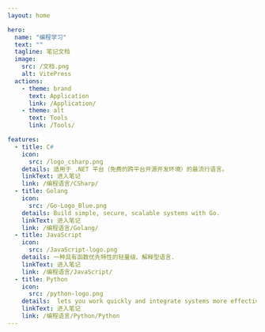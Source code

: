```yaml
---
layout: home

hero:
  name: "编程学习"
  text: ""
  tagline: 笔记文档
  image:
    src: /文档.png
    alt: VitePress
  actions:
    - theme: brand
      text: Application
      link: /Application/
    - theme: alt
      text: Tools
      link: /Tools/

features:
  - title: C#
    icon: 
      src: /logo_csharp.png
    details: 适用于 .NET 平台（免费的跨平台开源开发环境）的最流行语言。
    linkText: 进入笔记
    link: /编程语言/CSharp/
  - title: Golang
    icon: 
      src: /Go-Logo_Blue.png
    details: Build simple, secure, scalable systems with Go.
    linkText: 进入笔记
    link: /编程语言/Golang/
  - title: JavaScript
    icon: 
      src: /JavaScript-logo.png
    details: 一种具有函数优先特性的轻量级、解释型语言.
    linkText: 进入笔记
    link: /编程语言/JavaScript/
  - title: Python
    icon: 
      src: /python-logo.png
    details:  lets you work quickly and integrate systems more effectively.
    linkText: 进入笔记
    link: /编程语言/Python/Python
---
```

